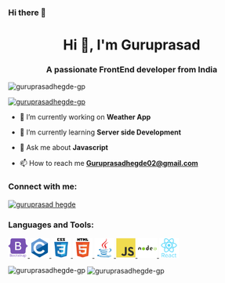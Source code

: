### Hi there 👋

<h1 align="center">Hi 👋, I'm Guruprasad</h1>
<h3 align="center">A passionate FrontEnd developer from India</h3>


<p align="left"> <img src="https://komarev.com/ghpvc/?username=guruprasadhegde-gp&label=Profile%20views&color=0e75b6&style=flat" alt="guruprasadhegde-gp" /> </p>

<p align="left"> <a href="https://github.com/ryo-ma/github-profile-trophy"><img src="https://github-profile-trophy.vercel.app/?username=guruprasadhegde-gp" alt="guruprasadhegde-gp" /></a> </p>

- 🔭 I’m currently working on **Weather App**

- 🌱 I’m currently learning **Server side Development**

- 💬 Ask me about **Javascript**

- 📫 How to reach me **Guruprasadhegde02@gmail.com**

<h3 align="left">Connect with me:</h3>
<p align="left">
<a href="https://linkedin.com/in/guruprasad hegde" target="blank"><img align="center" src="https://raw.githubusercontent.com/rahuldkjain/github-profile-readme-generator/master/src/images/icons/Social/linked-in-alt.svg" alt="guruprasad hegde" height="30" width="40" /></a>
</p>

<h3 align="left">Languages and Tools:</h3>
<p align="left"> <a href="https://getbootstrap.com" target="_blank" rel="noreferrer"> <img src="https://raw.githubusercontent.com/devicons/devicon/master/icons/bootstrap/bootstrap-plain-wordmark.svg" alt="bootstrap" width="40" height="40"/> </a> <a href="https://www.cprogramming.com/" target="_blank" rel="noreferrer"> <img src="https://raw.githubusercontent.com/devicons/devicon/master/icons/c/c-original.svg" alt="c" width="40" height="40"/> </a> <a href="https://www.w3schools.com/css/" target="_blank" rel="noreferrer"> <img src="https://raw.githubusercontent.com/devicons/devicon/master/icons/css3/css3-original-wordmark.svg" alt="css3" width="40" height="40"/> </a> <a href="https://www.w3.org/html/" target="_blank" rel="noreferrer"> <img src="https://raw.githubusercontent.com/devicons/devicon/master/icons/html5/html5-original-wordmark.svg" alt="html5" width="40" height="40"/> </a> <a href="https://www.java.com" target="_blank" rel="noreferrer"> <img src="https://raw.githubusercontent.com/devicons/devicon/master/icons/java/java-original.svg" alt="java" width="40" height="40"/> </a> <a href="https://developer.mozilla.org/en-US/docs/Web/JavaScript" target="_blank" rel="noreferrer"> <img src="https://raw.githubusercontent.com/devicons/devicon/master/icons/javascript/javascript-original.svg" alt="javascript" width="40" height="40"/> </a> <a href="https://nodejs.org" target="_blank" rel="noreferrer"> <img src="https://raw.githubusercontent.com/devicons/devicon/master/icons/nodejs/nodejs-original-wordmark.svg" alt="nodejs" width="40" height="40"/> </a> <a href="https://reactjs.org/" target="_blank" rel="noreferrer"> <img src="https://raw.githubusercontent.com/devicons/devicon/master/icons/react/react-original-wordmark.svg" alt="react" width="40" height="40"/> </a> </p>

<p><img align="left" src="https://github-readme-stats.vercel.app/api/top-langs?username=guruprasadhegde-gp&show_icons=true&locale=en&layout=compact" alt="guruprasadhegde-gp" /></p>

<p>&nbsp;<img align="center" src="https://github-readme-stats.vercel.app/api?username=guruprasadhegde-gp&show_icons=true&locale=en" alt="guruprasadhegde-gp" /></p>
